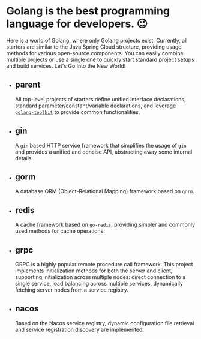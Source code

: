 <!--

**Here are some ideas to get you started:**

🙋‍♀️ A short introduction - what is your organization all about?
🌈 Contribution guidelines - how can the community get involved?
👩‍💻 Useful resources - where can the community find your docs? Is there anything else the community should know?
🍿 Fun facts - what does your team eat for breakfast?
🧙 Remember, you can do mighty things with the power of [Markdown](https://docs.github.com/github/writing-on-github/getting-started-with-writing-and-formatting-on-github/basic-writing-and-formatting-syntax)
-->

#  Golang is the best programming language for developers. 😉

Here is a world of Golang, where only Golang projects exist. Currently, all starters are similar to the Java Spring Cloud structure, providing usage methods for various open-source components. You can easily combine multiple projects or use a single one to quickly start standard project setups and build services. Let's Go Into the New World!

- ## parent

  All top-level projects of starters define unified interface declarations, standard parameter/constant/variable declarations, and leverage [`golang-toolkit`](https://github.com/acexy/golang-toolkit) to provide common functionalities.
  
- ## gin

  A `gin` based HTTP service framework that simplifies the usage of `gin` and provides a unified and concise API, abstracting away some internal details.
  
- ## gorm

  A database ORM (Object-Relational Mapping) framework based on `gorm`.

- ## redis

  A cache framework based on `go-redis`, providing simpler and commonly used methods for cache operations.
  
- ## grpc

  GRPC is a highly popular remote procedure call framework. This project implements initialization methods for both the server and client, supporting initialization across multiple nodes: direct connection to a single service, load balancing across multiple services, dynamically fetching server nodes from a service registry.

- ## nacos

  Based on the Nacos service registry, dynamic configuration file retrieval and service registration discovery are implemented.
